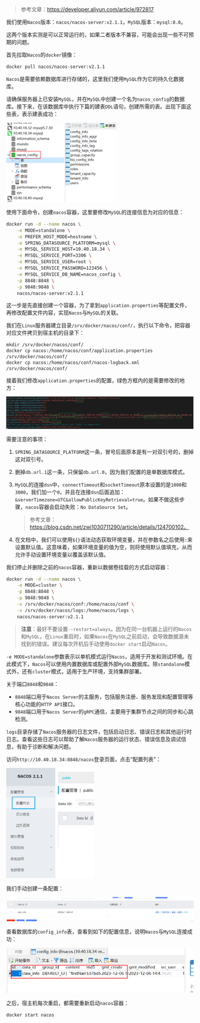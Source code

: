 > 参考文章：https://developer.aliyun.com/article/972817

我们使用`Nacos`版本：`nacos/nacos-server:v2.1.1`，`MySQL`版本：`mysql:8.0`。

这两个版本实测是可以正常运行的，如果二者版本不兼容，可能会出现一些不可预期的问题。

首先拉取`Nacos`的`docker`镜像：

```bash
docker pull nacos/nacos-server:v2.1.1
```

`Nacos`是需要依赖数据库进行存储的，这里我们使用`MySQL`作为它的持久化数据库。

请确保服务器上已安装`MySQL`，并在`MySQL`中创建一个名为`nacos_config`的数据库。接下来，在该数据库中执行下篇的建表`DDL`语句，创建所需的表。出现下面这些表，表示建表成功：

<img src="image/image-20240507094048783.png" alt="image-20240507094048783" style="zoom:50%;" />

使用下面命令，创建`nacos`容器，这里要修改`MySQL`的连接信息为对应的信息：

```sh
docker run -d --name nacos \
    -e MODE=standalone \
    -e PREFER_HOST_MODE=hostname \
    -e SPRING_DATASOURCE_PLATFORM=mysql \
    -e MYSQL_SERVICE_HOST=10.40.18.34 \
    -e MYSQL_SERVICE_PORT=3306 \
    -e MYSQL_SERVICE_USER=root \
    -e MYSQL_SERVICE_PASSWORD=123456 \
    -e MYSQL_SERVICE_DB_NAME=nacos_config \
    -p 8848:8848 \
    -p 9848:9848 \
    nacos/nacos-server:v2.1.1
```

这一步是先直接创建一个容器，为了拿到`application.properties`等配置文件，再修改配置文件内容，实现`Nacos`与`MySQL`的关联。

我们在`Linux`服务器建立目录`/srv/docker/nacos/conf/`，执行以下命令，把容器对应文件拷贝到宿主机的目录下：

```shell
mkdir /srv/docker/nacos/conf/
docker cp nacos:/home/nacos/conf/application.properties /srv/docker/nacos/conf/
docker cp nacos:/home/nacos/conf/nacos-logback.xml /srv/docker/nacos/conf/
```

接着我们修改`application.properties`的配置，绿色方框内的是需要修改的地方：

![image-20240507095331199](image/image-20240507095331199.png)

需要注意的事项：

1. `SPRING_DATASOURCE_PLATFORM`这一条，冒号后面原本是有一对双引号的，删掉这对双引号。

2. 删掉`db.url.1`这一条，只保留`db.url.0`，因为我们配置的是单数据库模式。

3. `MySQL`的连接`dsn`中，`connectTimeout`和`socketTimeout`原本设置的是`1000`和`3000`，我们加一个`0`，并且在连接`dsn`后面追加：`&serverTimezone=UTC&allowPublicKeyRetrieval=true`。如果不做这些步骤，`nacos`容器会启动失败：`No DataSource Set`。

   > 参考文章：https://blog.csdn.net/zwj1030711290/article/details/124700102。

4. 在文档中，我们可以使用`${}`语法动态获取环境变量，并在参数名之后使用`:`来设置默认值。这意味着，如果环境变量的值为空，则将使用默认值填充，从而允许手动设置环境变量以覆盖该默认值。

我们停止并删除之前的`nacos`容器，重新以数据卷挂载的方式启动容器：

```bash
docker run -d --name nacos \
    -e MODE=cluster \
    -p 8848:8848 \
    -p 9848:9848 \
    -v /srv/docker/nacos/conf:/home/nacos/conf \
    -v /srv/docker/nacos/logs:/home/nacos/logs \
    nacos/nacos-server:v2.1.1
```

> **注意**：最好不要设置`--restart=always`。因为在同一台机器上运行的`Nacos`和`MySQL`，在`Linux`重启时，如果`Nacos`在`MySQL`之前启动，会导致数据源未找到的错误。建议每次开机后手动使用`docker start`启动`Nacos`。

`-e MODE=standalone`参数表示以单机模式运行`Nacos`，适用于开发和测试环境。在此模式下，`Nacos`可以使用内置数据库或配置外部`MySQL`数据库。除`standalone`模式外，还有`cluster`模式，适用于生产环境，支持集群部署。

关于端口`8848`和`9848`：

- `8848`端口用于`Nacos Server`的主服务，包括服务注册、服务发现和配置管理等核心功能的`HTTP API`接口。
- `9848`端口用于`Nacos Server`的`gRPC`通信，主要用于集群节点之间的同步和心跳检测。

`logs`目录存储了`Nacos`服务器的日志文件，包括启动日志、错误日志和其他运行时日志。查看这些日志可以帮助了解`Nacos`服务器的运行状态、错误信息及调试信息，有助于诊断和解决问题。

访问`http://10.40.18.34:8848/nacos`登录页面，点击“配置列表”：

<img src="image/image-20231206144150291.png" alt="image-20231206144150291" style="zoom:50%;" />

我们手动创建一条配置：

![image-20231206144247252](image/image-20231206144247252.png)

查看数据库的`config_info`表，查看到如下的配置信息，说明`Nacos`与`MySQL`连接成功：

<img src="image/image-20231206144314980.png" alt="image-20231206144314980" style="zoom:67%;" />

之后，宿主机每次重启，都需要重新启动`nacos`容器：

```bash
docker start nacos
```

